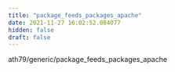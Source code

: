```yaml
---
title: "package_feeds_packages_apache"
date: 2021-11-27 16:02:52.084077
hidden: false
draft: false
---
```


ath79/generic/package_feeds_packages_apache


